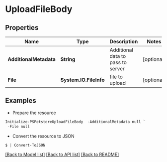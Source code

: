 # UploadFileBody
## Properties

Name | Type | Description | Notes
------------ | ------------- | ------------- | -------------
**AdditionalMetadata** | **String** | Additional data to pass to server | [optional] 
**File** | **System.IO.FileInfo** | file to upload | [optional] 

## Examples

- Prepare the resource
```powershell
Initialize-PSPetstoreUploadFileBody  -AdditionalMetadata null `
 -File null
```

- Convert the resource to JSON
```powershell
$ | Convert-ToJSON
```

[[Back to Model list]](../README.md#documentation-for-models) [[Back to API list]](../README.md#documentation-for-api-endpoints) [[Back to README]](../README.md)

